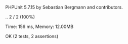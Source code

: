 PHPUnit 5.7.15 by Sebastian Bergmann and contributors.

..                                                                  2 / 2 (100%)

Time: 156 ms, Memory: 12.00MB

OK (2 tests, 2 assertions)
